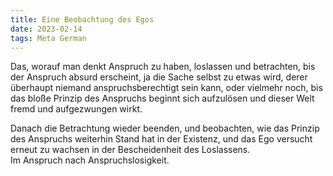 ```yaml
---
title: Eine Beobachtung des Egos
date: 2023-02-14
tags: Meta German
---
```


Das, worauf man denkt Anspruch zu haben, loslassen und betrachten, bis der Anspruch absurd erscheint, ja die Sache selbst zu etwas wird, derer überhaupt niemand anspruchsberechtigt sein kann, oder vielmehr noch, bis das bloße Prinzip des Anspruchs beginnt sich aufzulösen und dieser Welt fremd und aufgezwungen wirkt. <br>

Danach die Betrachtung wieder beenden, und beobachten, wie das Prinzip des Anspruchs weiterhin Stand hat in der Existenz, und das Ego versucht erneut zu wachsen in der Bescheidenheit des Loslassens. <br>
Im Anspruch nach Anspruchslosigkeit.
